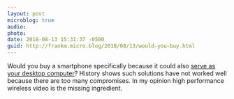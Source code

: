 ```yaml
---
layout: post
microblog: true
audio: 
photo: 
date: 2018-08-13 15:31:37 -0500
guid: http://frankm.micro.blog/2018/08/13/would-you-buy.html
---
```

Would you buy a smartphone specifically because it could also [serve as your desktop computer](https://www.theverge.com/2018/8/13/17675072/galaxy-note-smartphone-software-feature-history-computer)? History shows such solutions have not worked well because there are too many compromises. In my opinion high performance wireless video is the missing ingredient.
